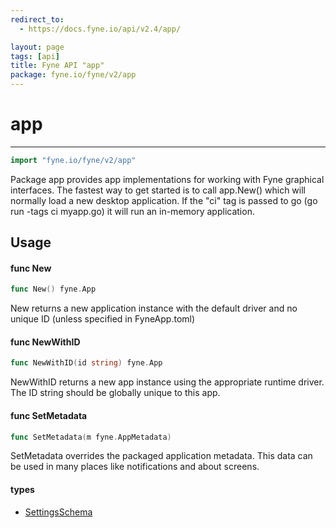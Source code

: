 ```yaml
---
redirect_to:
  - https://docs.fyne.io/api/v2.4/app/

layout: page
tags: [api]
title: Fyne API "app"
package: fyne.io/fyne/v2/app
---
```

# app
---

```go
import "fyne.io/fyne/v2/app"
```

Package app provides app implementations for working with Fyne graphical interfaces. The fastest way to get started is to call app.New() which will normally load a new desktop application. If the "ci" tag is passed to go (go run -tags ci myapp.go) it will run an in-memory application.

## Usage

#### func  New

```go
func New() fyne.App
```
New returns a new application instance with the default driver and no unique ID (unless specified in FyneApp.toml)

#### func  NewWithID

```go
func NewWithID(id string) fyne.App
```
NewWithID returns a new app instance using the appropriate runtime driver. The ID string should be globally unique to this app.

#### func  SetMetadata

```go
func SetMetadata(m fyne.AppMetadata)
```
SetMetadata overrides the packaged application metadata. This data can be used in many places like notifications and about screens.

#### types

 * [SettingsSchema](settingsschema.html)
